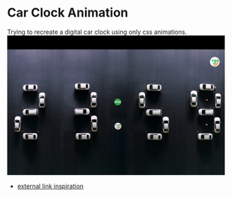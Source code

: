 # Car Clock Animation
Trying to recreate a digital car clock using only css animations.
![alt text](https://github.com/marting99/carclock-animation/blob/main/images/insp.png)
- [external link inspiration](https://vimeo.com/332387810?fl=pl&fe=vl)
